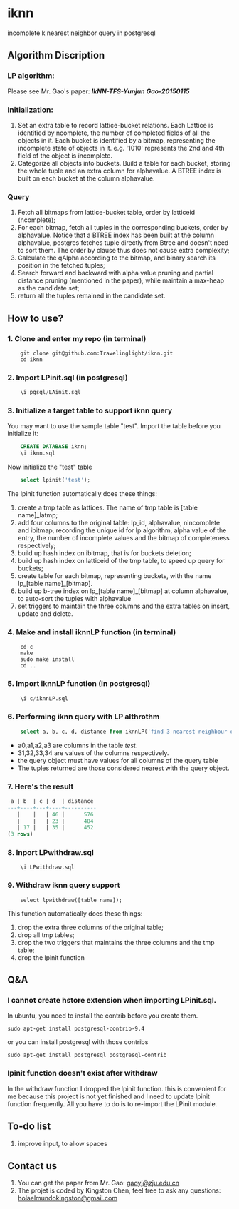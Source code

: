 # iknn
incomplete k nearest neighbor query in postgresql

## Algorithm Discription
### LP algorithm:
  Please see Mr. Gao's paper: <i><b>IkNN-TFS-Yunjun Gao-20150115</b></i>
### Initialization:
  1. Set an extra table to record lattice-bucket relations. Each Lattice is identified by ncomplete, the number of completed fields of all the objects in it. Each bucket is identified by a bitmap, representing the incomplete state of objects in it. e.g. '1010' represents the 2nd and 4th field of the object is incomplete.
  2. Categorize all objects into buckets. Build a table for each bucket, storing the whole tuple and an extra column for alphavalue. A BTREE index is built on each bucket at the column alphavalue.

### Query
  1. Fetch all bitmaps from lattice-bucket table, order by latticeid (ncomplete);
  2. For each bitmap, fetch all tuples in the corresponding buckets, order by alphavalue. Notice that a BTREE index has been built at the column alphavalue, postgres fetches tuple directly from Btree and doesn't need to sort them. The order by clause thus does not cause extra complexity;
  3. Calculate the qAlpha according to the bitmap, and binary search its position in the fetched tuples;
  4. Search forward and backward with alpha value pruning and partial distance pruning (mentioned in the paper), while maintain a max-heap as the candidate set;
  5. return all the tuples remained in the candidate set.

## How to use?
### 1. Clone and enter my repo (in terminal)
~~~terminal
    git clone git@github.com:Travelinglight/iknn.git
    cd iknn
~~~

### 2. Import LPinit.sql (in postgresql)

~~~sql
    \i pgsql/LAinit.sql
~~~

### 3. Initialize a target table to support iknn query
You may want to use the sample table "test". Import the table before you initialize it:

~~~sql
	CREATE DATABASE iknn;
	\i iknn.sql
~~~

Now initialize the "test" table

~~~sql
    select lpinit('test');
~~~

The lpinit function automatically does these things:

  1. create a tmp table as lattices. The name of tmp table is [table name]_latmp;
  2. add four columns to the original table: lp_id, alphavalue, nincomplete and ibitmap, recording the unique id for lp algorithm, alpha value of the entry, the number of incomplete values and the bitmap of completeness respectively;
  3. build up hash index on ibitmap, that is for buckets deletion;
  4. build up hash index on latticeid of the tmp table, to speed up query for buckets;
  5. create table for each bitmap, representing buckets, with the name lp\_[table name]\_[bitmap].
  6. build up b-tree index on lp\_[table name]\_[bitmap] at column alphavalue, to auto-sort the tuples with alphavalue
  7. set triggers to maintain the three columns and the extra tables on insert, update and delete.

### 4. Make and install iknnLP function (in terminal)
~~~terminal
	cd c
	make
	sudo make install
	cd ..
~~~

### 5. Import iknnLP function (in postgresql)
~~~sql
	\i c/iknnLP.sql
~~~

### 6. Performing iknn query with LP althrothm
~~~sql
	select a, b, c, d, distance from iknnLP('find 3 nearest neighbour of (a0,a1,a2,a3)(31,32,33,34) from test') AS (a int, b int, c int, d int, distance float);
~~~
* a0,a1,a2,a3 are columns in the table _test_.
* 31,32,33,34 are values of the columns respectively.
* the query object must have values for all columns of the query table
* The tuples returned are those considered nearest with the query object.

### 7. Here's the result
~~~sql
 a | b  | c | d  | distance ---+----+---+----+----------   |    |   | 46 |      576   |    |   | 23 |      484   | 17 |   | 35 |      452(3 rows)
~~~

### 8. Inport LPwithdraw.sql

~~~
    \i LPwithdraw.sql
~~~

### 9. Withdraw iknn query support

~~~
    select lpwithdraw([table name]);
~~~

This function automatically does these things:
  1. drop the extra three columns of the original table;
  2. drop all tmp tables;
  3. drop the two triggers that maintains the three columns and the tmp table;
  4. drop the lpinit function

## Q&A
### I cannot create hstore extension when importing LPinit.sql.
  In ubuntu, you need to install the contrib before you create them.

  ~~~
  sudo apt-get install postgresql-contrib-9.4
  ~~~

  or you can install postgresql with those contribs

  ~~~
  sudo apt-get install postgresql postgresql-contrib
  ~~~

### lpinit function doesn't exist after withdraw
  In the withdraw function I dropped the lpinit function. this is convenient for me because this project is not yet finished and I need to update lpinit function frequently. All you have to do is to re-import the LPinit module.

## To-do list
1. improve input, to allow spaces

## Contact us
1. You can get the paper from Mr. Gao: gaoyj@zju.edu.cn
2. The projet is coded by Kingston Chen, feel free to ask any questions: holaelmundokingston@gmail.com
